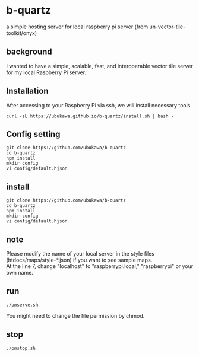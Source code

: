 # b-quartz
a simple hosting server for local raspberry pi server (from un-vector-tile-toolkit/onyx)

## background
I wanted to have a simple, scalable, fast, and interoperable vector tile server for my local Raspberry Pi server. 

## Installation
After accessing to your Raspberry Pi via ssh, we will install necessary tools.

```console
curl -sL https://ubukawa.github.io/b-quartz/install.sh | bash -
```


## Config setting
```console
git clone https://github.com/ubukawa/b-quartz
cd b-quartz
npm install
mkdir config
vi config/default.hjson
```

## install
```console
git clone https://github.com/ubukawa/b-quartz
cd b-quartz
npm install
mkdir config
vi config/default.hjson
```


## note
Please modify the name of your local server in the style files (htdocs/maps/style-*.json) if you want to see sample maps.  
At the line 7, change "localhost" to "raspberrypi.local," "raspberrypi" or your own name.

## run
```console
./pmserve.sh
```
You might need to change the file permission by chmod.  

## stop
```console
./pmstop.sh
```